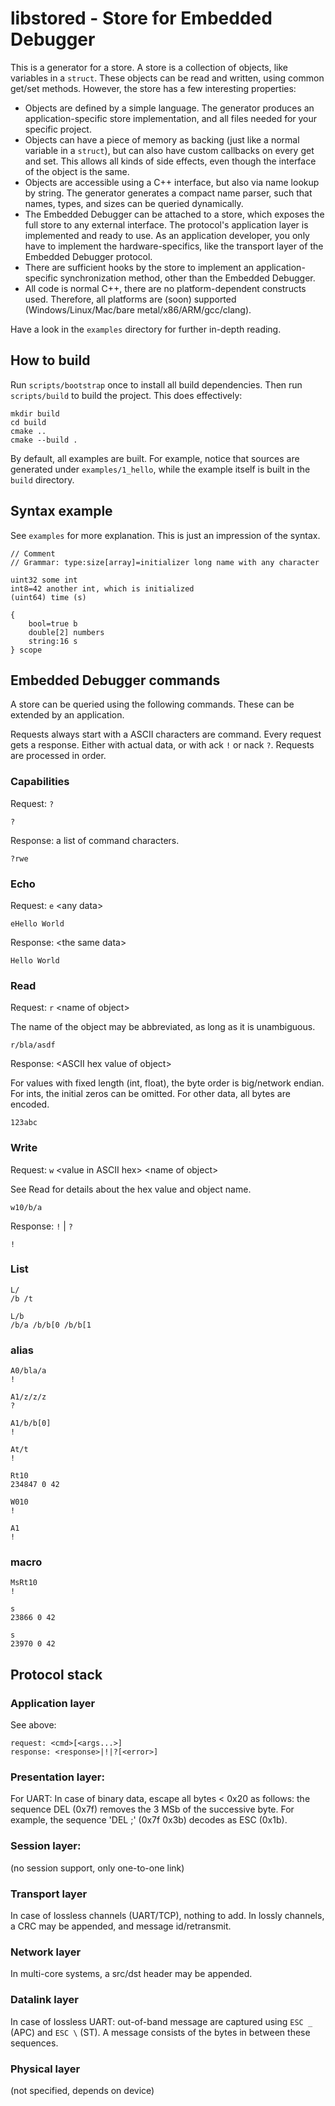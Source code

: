 # libstored - Store for Embedded Debugger

This is a generator for a store. A store is a collection of objects, like
variables in a `struct`. These objects can be read and written, using common
get/set methods. However, the store has a few interesting properties:

- Objects are defined by a simple language. The generator produces an
  application-specific store implementation, and all files needed for your
  specific project.
- Objects can have a piece of memory as backing (just like a normal variable in
  a `struct`), but can also have custom callbacks on every get and set. This
  allows all kinds of side effects, even though the interface of the object is
  the same.
- Objects are accessible using a C++ interface, but also via name lookup by
  string. The generator generates a compact name parser, such that names,
  types, and sizes can be queried dynamically.
- The Embedded Debugger can be attached to a store, which exposes the full
  store to any external interface. The protocol's application layer is
  implemented and ready to use. As an application developer, you only have to
  implement the hardware-specifics, like the transport layer of the Embedded
  Debugger protocol.
- There are sufficient hooks by the store to implement an application-specific
  synchronization method, other than the Embedded Debugger.
- All code is normal C++, there are no platform-dependent constructs used.
  Therefore, all platforms are (soon) supported (Windows/Linux/Mac/bare
  metal/x86/ARM/gcc/clang).

Have a look in the `examples` directory for further in-depth reading.

## How to build

Run `scripts/bootstrap` once to install all build dependencies.
Then run `scripts/build` to build the project. This does effectively:

	mkdir build
	cd build
	cmake ..
	cmake --build .

By default, all examples are built.  For example, notice that sources are
generated under `examples/1_hello`, while the example itself is built in the
`build` directory.

## Syntax example

See `examples` for more explanation. This is just an impression of the syntax.

	// Comment
	// Grammar: type:size[array]=initializer long name with any character

	uint32 some int
	int8=42 another int, which is initialized
	(uint64) time (s)

	{
		bool=true b
		double[2] numbers
		string:16 s
	} scope

## Embedded Debugger commands

A store can be queried using the following commands. These can be extended by
an application.

Requests always start with a ASCII characters are command.
Every request gets a response. Either with actual data, or with ack `!` or nack `?`.
Requests are processed in order.

### Capabilities

Request: `?`

	?

Response: a list of command characters.

	?rwe

### Echo

Request: `e` \<any data\>

	eHello World

Response: \<the same data\>

	Hello World

### Read

Request: `r` \<name of object\>

The name of the object may be abbreviated, as long as it is unambiguous.

	r/bla/asdf

Response: \<ASCII hex value of object\>

For values with fixed length (int, float), the byte order is big/network
endian.  For ints, the initial zeros can be omitted. For other data, all bytes
are encoded.

	123abc

### Write 

Request: `w` \<value in ASCII hex\> \<name of object\>

See Read for details about the hex value and object name.

	w10/b/a

Response: `!` | `?`

	!

### List

	L/
	/b /t

	L/b
	/b/a /b/b[0 /b/b[1

### alias
	A0/bla/a
	!

	A1/z/z/z
	?

	A1/b/b[0]
	!

	At/t
	!

	Rt10
	234847 0 42

	W010
	!

	A1
	!

### macro

	MsRt10
	!

	s
	23866 0 42

	s
	23970 0 42

## Protocol stack

### Application layer

See above:

	request: <cmd>[<args...>]
	response: <response>|!|?[<error>]

### Presentation layer:
For UART: In case of binary data, escape all bytes < 0x20 as follows: the
sequence DEL (0x7f) removes the 3 MSb of the successive byte. For example, the
sequence 'DEL ;' (0x7f 0x3b) decodes as ESC (0x1b).

### Session layer:
(no session support, only one-to-one link)

### Transport layer
In case of lossless channels (UART/TCP), nothing to add.
In lossly channels, a CRC may be appended, and message id/retransmit.

### Network layer
In multi-core systems, a src/dst header may be appended.

### Datalink layer
In case of lossless UART: out-of-band message are captured using `ESC _` (APC) and `ESC \` (ST).
A message consists of the bytes in between these sequences.

### Physical layer
(not specified, depends on device)

